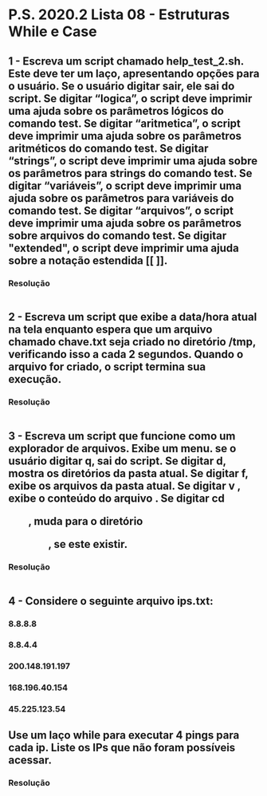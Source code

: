 # P.S. 2020.2 Lista 08 - Estruturas While e Case

## 1 - Escreva um script chamado help_test_2.sh. Este deve ter um laço, apresentando opções para o usuário. Se o usuário digitar sair, ele sai do script. Se digitar “logica”, o script deve imprimir uma ajuda sobre os parâmetros lógicos do comando test. Se digitar “aritmetica”, o script deve imprimir uma ajuda sobre os parâmetros aritméticos do comando test. Se digitar “strings”, o script deve imprimir uma ajuda sobre os parâmetros para strings do comando test. Se digitar “variáveis”, o script deve imprimir uma ajuda sobre os parâmetros para variáveis do comando test. Se digitar “arquivos”, o script deve imprimir uma ajuda sobre os parâmetros sobre arquivos do comando test. Se digitar "extended", o script deve imprimir uma ajuda sobre a notação estendida [[ ]].

### Resolução
~~~bash
~~~

## 2 - Escreva um script que exibe a data/hora atual na tela enquanto espera que um arquivo chamado chave.txt seja criado no diretório /tmp, verificando isso a cada 2 segundos. Quando o arquivo for criado, o script termina sua execução.

### Resolução
~~~bash
~~~

## 3 - Escreva um script que funcione como um explorador de arquivos. Exibe um menu. se o usuário digitar q, sai do script. Se digitar d, mostra os diretórios da pasta atual. Se digitar f, exibe os arquivos da pasta atual. Se digitar v <arq>, exibe o conteúdo do arquivo <arq>. Se digitar cd <dir>, muda para o diretório <dir>, se este existir.

### Resolução
~~~bash
~~~

## 4 - Considere o seguinte arquivo ips.txt:

### 8.8.8.8
### 8.8.4.4
### 200.148.191.197
### 168.196.40.154
### 45.225.123.54

## Use um laço while para executar 4 pings para cada ip. Liste os IPs que não foram possíveis acessar.

### Resolução
~~~bash
~~~
